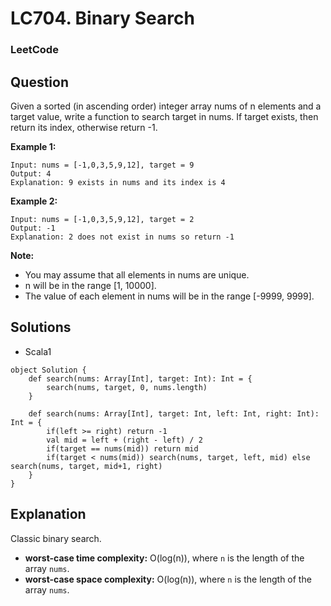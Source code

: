 # LC704. Binary Search

### LeetCode

## Question

Given a sorted (in ascending order) integer array nums of n elements and a target value, write a function to search target in nums. If target exists, then return its index, otherwise return -1.


**Example 1:**
```
Input: nums = [-1,0,3,5,9,12], target = 9
Output: 4
Explanation: 9 exists in nums and its index is 4
```

**Example 2:**
```
Input: nums = [-1,0,3,5,9,12], target = 2
Output: -1
Explanation: 2 does not exist in nums so return -1
```

**Note:**

* You may assume that all elements in nums are unique.
* n will be in the range [1, 10000].
* The value of each element in nums will be in the range [-9999, 9999].

## Solutions

* Scala1
```
object Solution {
    def search(nums: Array[Int], target: Int): Int = {
        search(nums, target, 0, nums.length)
    }
    
    def search(nums: Array[Int], target: Int, left: Int, right: Int): Int = {
        if(left >= right) return -1
        val mid = left + (right - left) / 2
        if(target == nums(mid)) return mid
        if(target < nums(mid)) search(nums, target, left, mid) else search(nums, target, mid+1, right)
    }
}
```

## Explanation

Classic binary search.

* **worst-case time complexity:** O(log(n)), where `n` is the length of the array `nums`.
* **worst-case space complexity:** O(log(n)), where `n` is the length of the array `nums`.

